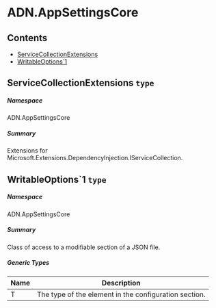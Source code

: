 <a name='assembly'></a>
# ADN.AppSettingsCore

## Contents

- [ServiceCollectionExtensions](#T-ADN-AppSettingsCore-ServiceCollectionExtensions 'ADN.AppSettingsCore.ServiceCollectionExtensions')
- [WritableOptions\`1](#T-ADN-AppSettingsCore-WritableOptions`1 'ADN.AppSettingsCore.WritableOptions`1')

<a name='T-ADN-AppSettingsCore-ServiceCollectionExtensions'></a>
## ServiceCollectionExtensions `type`

##### Namespace

ADN.AppSettingsCore

##### Summary

Extensions for Microsoft.Extensions.DependencyInjection.IServiceCollection.

<a name='T-ADN-AppSettingsCore-WritableOptions`1'></a>
## WritableOptions\`1 `type`

##### Namespace

ADN.AppSettingsCore

##### Summary

Class of access to a modifiable section of a JSON file.

##### Generic Types

| Name | Description |
| ---- | ----------- |
| T | The type of the element in the configuration section. |
